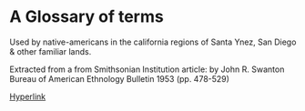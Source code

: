# A Glossary of terms
Used by native-americans in the california regions of Santa Ynez, San Diego & other familiar lands.

Extracted from a from Smithsonian Institution article: by John R. Swanton
Bureau of American Ethnology Bulletin 1953 (pp. 478-529)

[Hyperlink](https://solo-fish.github.io/california.native.tribes.github.io/)
